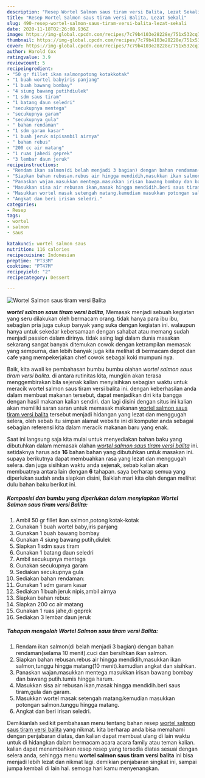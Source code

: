 ```yaml
---
description: "Resep Wortel Salmon saus tiram versi Balita, Lezat Sekali"
title: "Resep Wortel Salmon saus tiram versi Balita, Lezat Sekali"
slug: 490-resep-wortel-salmon-saus-tiram-versi-balita-lezat-sekali
date: 2020-11-18T02:26:08.936Z
image: https://img-global.cpcdn.com/recipes/7c79b4103e28228e/751x532cq70/wortel-salmon-saus-tiram-versi-balita-foto-resep-utama.jpg
thumbnail: https://img-global.cpcdn.com/recipes/7c79b4103e28228e/751x532cq70/wortel-salmon-saus-tiram-versi-balita-foto-resep-utama.jpg
cover: https://img-global.cpcdn.com/recipes/7c79b4103e28228e/751x532cq70/wortel-salmon-saus-tiram-versi-balita-foto-resep-utama.jpg
author: Harold Cox
ratingvalue: 3.9
reviewcount: 5
recipeingredient:
- "50 gr fillet ikan salmonpotong kotakkotak"
- "1 buah wortel babyiris panjang"
- "1 buah bawang bombay"
- "4 siung bawang putihdiulek"
- "1 sdm saus tiram"
- "1 batang daun seledri"
- "secukupnya mentega"
- "secukupnya garam"
- "secukupnya gula"
- " bahan rendaman"
- "1 sdm garam kasar"
- "1 buah jeruk nipisambil airnya"
- " bahan rebus"
- "200 cc air matang"
- "1 ruas jahedi geprek"
- "3 lembar daun jeruk"
recipeinstructions:
- "Rendam ikan salmon(di belah menjadi 3 bagian) dengan bahan rendaman(selama 10 menit).cuci dan bersihkan ikan salmon."
- "Siapkan bahan rebusan.rebus air hingga mendidih,masukkan ikan salmon,tunggu hingga matang(10 menit).kemudian angkat dan sisihkan."
- "Panaskan wajan.masukkan mentega.masukkan irisan bawang bombay dan bawang putih.tumis hingga harum."
- "Masukkan sisa air rebusan ikan,masak hingga mendidih.beri saus tiram,gula dan garam."
- "Masukkan wortel masak setengah matang.kemudian masukkan potongan salmon.tunggu hingga matang."
- "Angkat dan beri irisan seledri."
categories:
- Resep
tags:
- wortel
- salmon
- saus

katakunci: wortel salmon saus 
nutrition: 116 calories
recipecuisine: Indonesian
preptime: "PT33M"
cooktime: "PT47M"
recipeyield: "2"
recipecategory: Dessert

---
```



![Wortel Salmon saus tiram versi Balita](https://img-global.cpcdn.com/recipes/7c79b4103e28228e/751x532cq70/wortel-salmon-saus-tiram-versi-balita-foto-resep-utama.jpg)

<b><i>wortel salmon saus tiram versi balita</i></b>, Memasak menjadi sebuah kegiatan yang seru dilakukan oleh bermacam orang. tidak hanya para ibu ibu, sebagian pria juga cukup banyak yang suka dengan kegiatan ini. walaupun hanya untuk sekedar kebersamaan dengan sahabat atau memang sudah menjadi passion dalam dirinya. tidak asing lagi dalam dunia masakan sekarang sangat banyak ditemukan cowok dengan ketrampilan memasak yang sempurna, dan lebih banyak juga kita melihat di bermacam depot dan cafe yang mempekerjakan chef cowok sebagai koki mumpuni nya.

Baik, kita awali ke pembahasan bumbu bumbu olahan <i>wortel salmon saus tiram versi balita</i>. di antara rutinitas kita, mungkin akan terasa menggembirakan bila sejenak kalian menyisihkan sebagian waktu untuk meracik wortel salmon saus tiram versi balita ini. dengan keberhasilan anda dalam membuat makanan tersebut, dapat menjadikan diri kita bangga dengan hasil makanan kalian sendiri. dan lagi disini dengan situs ini kalian akan memiliki saran saran untuk memasak makanan <u>wortel salmon saus tiram versi balita</u> tersebut menjadi hidangan yang lezat dan menggugah selera, oleh sebab itu simpan alamat website ini di komputer anda sebagai sebagian referensi kita dalam meracik makanan baru yang enak.




Saat ini langsung saja kita mulai untuk menyediakan bahan baku yang dibutuhkan dalam memasak olahan <u><i>wortel salmon saus tiram versi balita</i></u> ini. setidaknya harus ada <b>16</b> bahan bahan yang dibutuhkan untuk masakan ini. supaya berikutnya dapat membuahkan rasa yang lezat dan menggugah selera. dan juga sisihkan waktu anda sejenak, sebab kalian akan membuatnya antara lain dengan <b>6</b> tahapan. saya berharap semua yang diperlukan sudah anda siapkan disini, Baiklah mari kita olah dengan melihat dulu bahan baku berikut ini.

<!--inarticleads1-->

##### Komposisi dan bumbu yang diperlukan dalam menyiapkan Wortel Salmon saus tiram versi Balita:

1. Ambil 50 gr fillet ikan salmon,potong kotak-kotak
1. Gunakan 1 buah wortel baby,iris panjang
1. Gunakan 1 buah bawang bombay
1. Gunakan 4 siung bawang putih,diulek
1. Siapkan 1 sdm saus tiram
1. Gunakan 1 batang daun seledri
1. Ambil secukupnya mentega
1. Gunakan secukupnya garam
1. Sediakan secukupnya gula
1. Sediakan  bahan rendaman:
1. Gunakan 1 sdm garam kasar
1. Sediakan 1 buah jeruk nipis,ambil airnya
1. Siapkan  bahan rebus:
1. Siapkan 200 cc air matang
1. Gunakan 1 ruas jahe,di geprek
1. Sediakan 3 lembar daun jeruk




<!--inarticleads2-->

##### Tahapan mengolah Wortel Salmon saus tiram versi Balita:

1. Rendam ikan salmon(di belah menjadi 3 bagian) dengan bahan rendaman(selama 10 menit).cuci dan bersihkan ikan salmon.
1. Siapkan bahan rebusan.rebus air hingga mendidih,masukkan ikan salmon,tunggu hingga matang(10 menit).kemudian angkat dan sisihkan.
1. Panaskan wajan.masukkan mentega.masukkan irisan bawang bombay dan bawang putih.tumis hingga harum.
1. Masukkan sisa air rebusan ikan,masak hingga mendidih.beri saus tiram,gula dan garam.
1. Masukkan wortel masak setengah matang.kemudian masukkan potongan salmon.tunggu hingga matang.
1. Angkat dan beri irisan seledri.




Demikianlah sedikit pembahasan menu tentang bahan resep <u>wortel salmon saus tiram versi balita</u> yang nikmat. kita berharap anda bisa memahami dengan penjabaran diatas, dan kalian dapat membuat ulang di lain waktu untuk di hidangkan dalam bermacam acara acara family atau teman kalian. kalian dapat menambahkan resep resep yang tersedia diatas sesuai dengan selera anda, sehingga menu <b>wortel salmon saus tiram versi balita</b> ini bisa menjadi lebih lezat dan nikmat lagi. demikian penjabaran singkat ini, sampai jumpa kembali di lain hal. semoga hari kamu menyenangkan.

